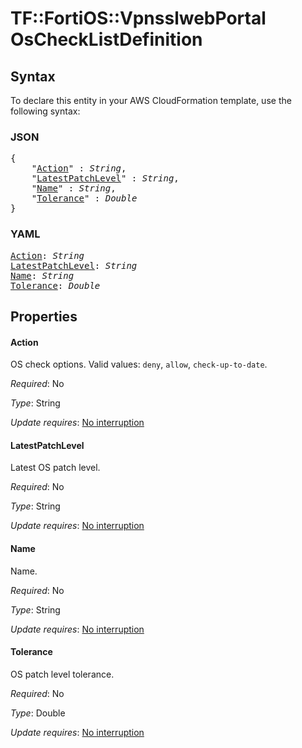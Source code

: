 # TF::FortiOS::VpnsslwebPortal OsCheckListDefinition

## Syntax

To declare this entity in your AWS CloudFormation template, use the following syntax:

### JSON

<pre>
{
    "<a href="#action" title="Action">Action</a>" : <i>String</i>,
    "<a href="#latestpatchlevel" title="LatestPatchLevel">LatestPatchLevel</a>" : <i>String</i>,
    "<a href="#name" title="Name">Name</a>" : <i>String</i>,
    "<a href="#tolerance" title="Tolerance">Tolerance</a>" : <i>Double</i>
}
</pre>

### YAML

<pre>
<a href="#action" title="Action">Action</a>: <i>String</i>
<a href="#latestpatchlevel" title="LatestPatchLevel">LatestPatchLevel</a>: <i>String</i>
<a href="#name" title="Name">Name</a>: <i>String</i>
<a href="#tolerance" title="Tolerance">Tolerance</a>: <i>Double</i>
</pre>

## Properties

#### Action

OS check options. Valid values: `deny`, `allow`, `check-up-to-date`.

_Required_: No

_Type_: String

_Update requires_: [No interruption](https://docs.aws.amazon.com/AWSCloudFormation/latest/UserGuide/using-cfn-updating-stacks-update-behaviors.html#update-no-interrupt)

#### LatestPatchLevel

Latest OS patch level.

_Required_: No

_Type_: String

_Update requires_: [No interruption](https://docs.aws.amazon.com/AWSCloudFormation/latest/UserGuide/using-cfn-updating-stacks-update-behaviors.html#update-no-interrupt)

#### Name

Name.

_Required_: No

_Type_: String

_Update requires_: [No interruption](https://docs.aws.amazon.com/AWSCloudFormation/latest/UserGuide/using-cfn-updating-stacks-update-behaviors.html#update-no-interrupt)

#### Tolerance

OS patch level tolerance.

_Required_: No

_Type_: Double

_Update requires_: [No interruption](https://docs.aws.amazon.com/AWSCloudFormation/latest/UserGuide/using-cfn-updating-stacks-update-behaviors.html#update-no-interrupt)

